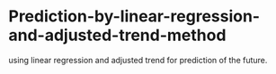 # Prediction-by-linear-regression-and-adjusted-trend-method
using linear regression and adjusted trend for prediction of the future.
